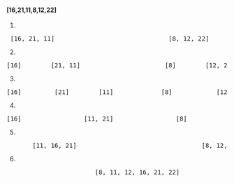 #### [16,21,11,8,12,22]
1. 
<pre> [16, 21, 11]                               [8, 12, 22]  </pre>
2. 
<pre>[16]        [21, 11]                       [8]        [12, 22] </pre>
3.
<pre>[16]         [21]        [11]             [8]            [12]         [22] </pre>
4.
<pre>[16]                 [11, 21]                 [8]                 [12, 22] </pre>  
5.
<pre>       [11, 16, 21]                                  [8, 12, 22] </pre>
6.
<pre>                        [8, 11, 12, 16, 21, 22]             </pre>
